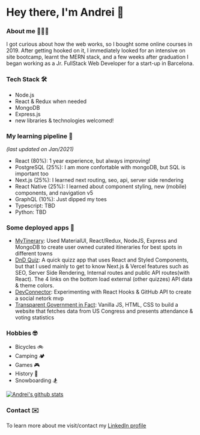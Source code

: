 # Hey there, I'm Andrei 👋 

### About me 👨🏻‍💻

I got curious about how the web works, so I bought some online courses in 2019. After getting hooked on it, I immediately looked for an intensive on site bootcamp, learnt the MERN stack, and a few weeks after graduation I began working as a Jr. FullStack Web Developer for a start-up in Barcelona.

### Tech Stack 🛠
- Node.js
- React & Redux when needed
- MongoDB 
- Express.js
- new libraries & technologies welcomed!

### My learning pipeline 🌱
*(last updated on Jan/2021)*
- React (80%): 1 year experience, but always improving!
- PostgreSQL (25%): I am more confortable with mongoDB, but SQL is important too
- Next.js (25%): I learned next routing, seo, api, server side rendering
- React Native (25%): I learned about component styling, new (mobile) components, and navigation v5
- GraphQL (10%): Just dipped my toes
- Typescript: TBD
- Python: TBD

### Some deployed apps 🚀
- [MyTinerary](https://mytinerary-ac.herokuapp.com/): Used MaterialUI, React/Redux, NodeJS, Express and MongoDB to create user owned curated itineraries for best spots in different towns
- [DnD Quiz](https://dnd-quiz.andrei-ce.vercel.app/): A quick quizz app that uses React and Styled Components, but that I used mainly to get to know Next.js & Vercel features such as SEO, Server Side Rendering, Internal routes and public API routes(with React). The 4 links on the bottom load external (other quizzes) API data & theme colors.
- [DevConnector](https://devconnector-ac.herokuapp.com/profile/5e74b94cdb8e42859be4567a): Experimenting with React Hooks & GitHub API to create a social netork mvp
- [Transparent Government in Fact](https://andrei-ce.github.io/TGiF/): Vanilla JS, HTML, CSS to build a website that fetches data from US Congress and presents attendance & voting statistics

### Hobbies 🤓
- Bicycles 🚲 
- Camping 🏕
- Games 🎮
- History 📖
- Snowboarding 🏂

[![Andrei's github stats](https://github-readme-stats.vercel.app/api?username=andrei-ce)](https://github.com/andrei-ce/github-readme-stats)

### Contact ✉️
To learn more about me visit/contact my [LinkedIn profile](https://www.linkedin.com/in/andreice/)
